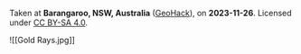 Taken at **Barangaroo, NSW, Australia** ([GeoHack](https://geohack.toolforge.org/geohack.php?pagename=Barangaroo,_New_South_Wales&params=33.8611_S_151.203_E_)), on **2023-11-26**. Licensed under [CC BY-SA 4.0](http://creativecommons.org/licenses/by-sa/4.0/).

![[Gold Rays.jpg]]